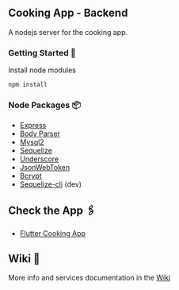 ## Cooking App - Backend

A nodejs server for the cooking app.

### Getting Started 🚀

Install node modules
```
npm install
```

### Node Packages 📦

- [Express](https://www.npmjs.com/package/express)
- [Body Parser](https://www.npmjs.com/package/body-parser)
- [Mysql2](https://www.npmjs.com/package/mysql2)
- [Sequelize](https://www.npmjs.com/package/sequelize)
- [Underscore](https://www.npmjs.com/package/underscore)
- [JsonWebToken](https://www.npmjs.com/package/json-web-token)
- [Bcrypt](https://www.npmjs.com/package/bcrypt)
- [Sequelize-cli](https://www.npmjs.com/package/sequelize-cli) (dev)

## Check the App 🖇️

- [Flutter Cooking App](https://github.com/Jibaru/cooking-app)

## Wiki 📖

More info and services documentation in the [Wiki](https://github.com/Jibaru/cooking-app-backend/wiki)


